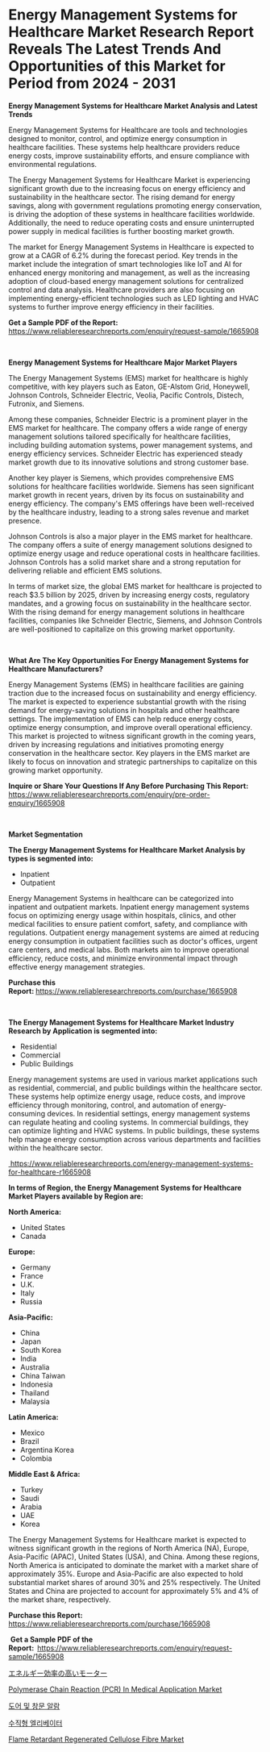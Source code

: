 <p><h1>Energy Management Systems for Healthcare Market Research Report Reveals The Latest Trends And Opportunities of this Market for Period from 2024 - 2031</h1></p><p><strong>Energy Management Systems for Healthcare Market Analysis and Latest Trends</strong></p>
<p><p>Energy Management Systems for Healthcare are tools and technologies designed to monitor, control, and optimize energy consumption in healthcare facilities. These systems help healthcare providers reduce energy costs, improve sustainability efforts, and ensure compliance with environmental regulations.</p><p>The Energy Management Systems for Healthcare Market is experiencing significant growth due to the increasing focus on energy efficiency and sustainability in the healthcare sector. The rising demand for energy savings, along with government regulations promoting energy conservation, is driving the adoption of these systems in healthcare facilities worldwide. Additionally, the need to reduce operating costs and ensure uninterrupted power supply in medical facilities is further boosting market growth.</p><p>The market for Energy Management Systems in Healthcare is expected to grow at a CAGR of 6.2% during the forecast period. Key trends in the market include the integration of smart technologies like IoT and AI for enhanced energy monitoring and management, as well as the increasing adoption of cloud-based energy management solutions for centralized control and data analysis. Healthcare providers are also focusing on implementing energy-efficient technologies such as LED lighting and HVAC systems to further improve energy efficiency in their facilities.</p></p>
<p><strong>Get a Sample PDF of the Report:&nbsp;</strong> <a href="https://www.reliableresearchreports.com/enquiry/request-sample/1665908">https://www.reliableresearchreports.com/enquiry/request-sample/1665908</a></p>
<p>&nbsp;</p>
<p><strong>Energy Management Systems for Healthcare Major Market Players</strong></p>
<p><p>The Energy Management Systems (EMS) market for healthcare is highly competitive, with key players such as Eaton, GE-Alstom Grid, Honeywell, Johnson Controls, Schneider Electric, Veolia, Pacific Controls, Distech, Futronix, and Siemens. </p><p>Among these companies, Schneider Electric is a prominent player in the EMS market for healthcare. The company offers a wide range of energy management solutions tailored specifically for healthcare facilities, including building automation systems, power management systems, and energy efficiency services. Schneider Electric has experienced steady market growth due to its innovative solutions and strong customer base.</p><p>Another key player is Siemens, which provides comprehensive EMS solutions for healthcare facilities worldwide. Siemens has seen significant market growth in recent years, driven by its focus on sustainability and energy efficiency. The company's EMS offerings have been well-received by the healthcare industry, leading to a strong sales revenue and market presence.</p><p>Johnson Controls is also a major player in the EMS market for healthcare. The company offers a suite of energy management solutions designed to optimize energy usage and reduce operational costs in healthcare facilities. Johnson Controls has a solid market share and a strong reputation for delivering reliable and efficient EMS solutions.</p><p>In terms of market size, the global EMS market for healthcare is projected to reach $3.5 billion by 2025, driven by increasing energy costs, regulatory mandates, and a growing focus on sustainability in the healthcare sector. With the rising demand for energy management solutions in healthcare facilities, companies like Schneider Electric, Siemens, and Johnson Controls are well-positioned to capitalize on this growing market opportunity.</p></p>
<p>&nbsp;</p>
<p><strong>What Are The Key Opportunities For Energy Management Systems for Healthcare Manufacturers?</strong></p>
<p><p>Energy Management Systems (EMS) in healthcare facilities are gaining traction due to the increased focus on sustainability and energy efficiency. The market is expected to experience substantial growth with the rising demand for energy-saving solutions in hospitals and other healthcare settings. The implementation of EMS can help reduce energy costs, optimize energy consumption, and improve overall operational efficiency. This market is projected to witness significant growth in the coming years, driven by increasing regulations and initiatives promoting energy conservation in the healthcare sector. Key players in the EMS market are likely to focus on innovation and strategic partnerships to capitalize on this growing market opportunity.</p></p>
<p><strong>Inquire or Share Your Questions If Any Before Purchasing This Report:</strong> <a href="https://www.reliableresearchreports.com/enquiry/pre-order-enquiry/1665908">https://www.reliableresearchreports.com/enquiry/pre-order-enquiry/1665908</a></p>
<p>&nbsp;</p>
<p><strong>Market Segmentation</strong></p>
<p><strong>The Energy Management Systems for Healthcare Market Analysis by types is segmented into:</strong></p>
<p><ul><li>Inpatient</li><li>Outpatient</li></ul></p>
<p><p>Energy Management Systems in healthcare can be categorized into inpatient and outpatient markets. Inpatient energy management systems focus on optimizing energy usage within hospitals, clinics, and other medical facilities to ensure patient comfort, safety, and compliance with regulations. Outpatient energy management systems are aimed at reducing energy consumption in outpatient facilities such as doctor's offices, urgent care centers, and medical labs. Both markets aim to improve operational efficiency, reduce costs, and minimize environmental impact through effective energy management strategies.</p></p>
<p><strong>Purchase this Report:&nbsp;</strong><a href="https://www.reliableresearchreports.com/purchase/1665908">https://www.reliableresearchreports.com/purchase/1665908</a></p>
<p>&nbsp;</p>
<p><strong>The Energy Management Systems for Healthcare Market Industry Research by Application is segmented into:</strong></p>
<p><ul><li>Residential</li><li>Commercial</li><li>Public Buildings</li></ul></p>
<p><p>Energy management systems are used in various market applications such as residential, commercial, and public buildings within the healthcare sector. These systems help optimize energy usage, reduce costs, and improve efficiency through monitoring, control, and automation of energy-consuming devices. In residential settings, energy management systems can regulate heating and cooling systems. In commercial buildings, they can optimize lighting and HVAC systems. In public buildings, these systems help manage energy consumption across various departments and facilities within the healthcare sector.</p></p>
<p><a href="https://www.reliableresearchreports.com/energy-management-systems-for-healthcare-r1665908">&nbsp;https://www.reliableresearchreports.com/energy-management-systems-for-healthcare-r1665908</a></p>
<p><strong>In terms of Region, the Energy Management Systems for Healthcare Market Players available by Region are:</strong></p>
<p>
    <p> <strong> North America: </strong>
        <ul>
            <li>United States</li>
            <li>Canada</li>
        </ul>
        </p> 
    <p> <strong> Europe: </strong>
        <ul>
            <li>Germany</li>
            <li>France</li>
            <li>U.K.</li>
            <li>Italy</li>
            <li>Russia</li>
        </ul>
        </p> 
    <p> <strong> Asia-Pacific: </strong>
        <ul>
            <li>China</li>
            <li>Japan</li>
            <li>South Korea</li>
            <li>India</li>
            <li>Australia</li>
            <li>China Taiwan</li>
            <li>Indonesia</li>
            <li>Thailand</li>
            <li>Malaysia</li>
        </ul>
        </p> 
    <p> <strong> Latin America: </strong>
        <ul>
            <li>Mexico</li>
            <li>Brazil</li>
            <li>Argentina Korea</li>
            <li>Colombia</li>
        </ul>
        </p> 
    <p> <strong> Middle East & Africa: </strong>
        <ul>
            <li>Turkey</li>
            <li>Saudi</li>
            <li>Arabia</li>
            <li>UAE</li>
            <li>Korea</li>
        </ul>
    </p>
    </p>
<p><p>The Energy Management Systems for Healthcare market is expected to witness significant growth in the regions of North America (NA), Europe, Asia-Pacific (APAC), United States (USA), and China. Among these regions, North America is anticipated to dominate the market with a market share of approximately 35%. Europe and Asia-Pacific are also expected to hold substantial market shares of around 30% and 25% respectively. The United States and China are projected to account for approximately 5% and 4% of the market share, respectively.</p></p>
<p><strong>Purchase this Report: </strong><a href="https://www.reliableresearchreports.com/purchase/1665908">https://www.reliableresearchreports.com/purchase/1665908</a></p>
<p>&nbsp;<strong>Get a Sample PDF of the Report:&nbsp;&nbsp;</strong><a href="https://www.reliableresearchreports.com/enquiry/request-sample/1665908">https://www.reliableresearchreports.com/enquiry/request-sample/1665908</a></p>
<p><strong></strong></p>
<p><p><a href="https://medium.com/@lauriank/%E3%82%A8%E3%83%8D%E3%83%AB%E3%82%AE%E3%83%BC%E5%8A%B9%E7%8E%87%E3%81%AE%E8%89%AF%E3%81%84%E3%83%A2%E3%83%BC%E3%82%BF%E3%83%BC%E5%B8%82%E5%A0%B4%E3%81%AF-%E5%B8%82%E5%A0%B4%E3%82%B7%E3%82%A7%E3%82%A2-%E3%82%B5%E3%82%A4%E3%82%BA-%E3%81%8A%E3%82%88%E3%81%B32031%E5%B9%B4%E3%81%BE%E3%81%A7%E3%81%AE%E4%BA%88%E6%B8%AC%E3%81%AB%E7%84%A6%E7%82%B9%E3%82%92%E5%BD%93%E3%81%A6%E3%81%A6%E3%81%84%E3%81%BE%E3%81%99-35cd3fedf65f">エネルギー効率の高いモーター</a></p><p><a href="https://github.com/ruddyyedelwadw/Market-Research-Report-List-2/blob/main/polymerase-chain-reaction-pcr-in-medical-application-market.md">Polymerase Chain Reaction (PCR) In Medical Application Market</a></p><p><a href="https://medium.com/@ralphyjames/%EB%AC%B8%EA%B3%BC-%EC%B0%BD%EB%AC%B8-%EC%95%8C%EB%9E%8C-%EC%8B%9C%EC%9E%A5-%EB%B6%84%EC%84%9D-%EB%B0%8F-2024%EB%85%84%EB%B6%80%ED%84%B0-2031%EB%85%84%EA%B9%8C%EC%A7%80%EC%9D%98-%EA%B7%9C%EB%AA%A8-%EC%98%88%EC%B8%A1-60a2496a366f">도어 및 창문 알람</a></p><p><a href="https://medium.com/@cezarymarciniak2022/%EC%88%98%EC%A7%81-%EC%97%98%EB%A6%AC%EB%B2%A0%EC%9D%B4%ED%84%B0-%EC%8B%9C%EC%9E%A5-%EB%B6%84%EC%84%9D-%EA%B8%80%EB%A1%9C%EB%B2%8C-%EC%82%B0%EC%97%85-%EC%A0%84%EB%A7%9D-%EB%B0%8F-%EC%98%88%EC%B8%A1-2024%EB%85%84%EB%B6%80%ED%84%B0-2031%EB%85%84-edcbc8a7936b">수직형 엘리베이터</a></p><p><a href="https://issuu.com/reportprime-2/docs/flame-retardant-regenerated-cellulose-fibre-market">Flame Retardant Regenerated Cellulose Fibre Market</a></p></p>